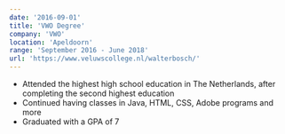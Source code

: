 ```yaml
---
date: '2016-09-01'
title: 'VWO Degree'
company: 'VWO'
location: 'Apeldoorn'
range: 'September 2016 - June 2018'
url: 'https://www.veluwscollege.nl/walterbosch/'
---
```


- Attended the highest high school education in The Netherlands, after completing the second highest education
- Continued having classes in Java, HTML, CSS, Adobe programs and more
- Graduated with a GPA of 7
